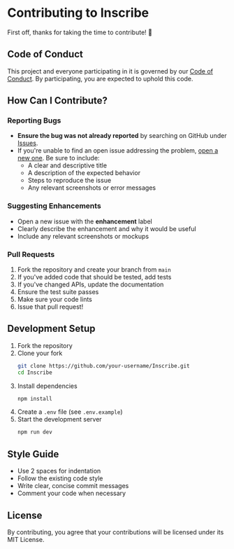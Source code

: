 # Contributing to Inscribe

First off, thanks for taking the time to contribute! 🎉

## Code of Conduct

This project and everyone participating in it is governed by our [Code of Conduct](CODE_OF_CONDUCT.md). By participating, you are expected to uphold this code.

## How Can I Contribute?

### Reporting Bugs

- **Ensure the bug was not already reported** by searching on GitHub under [Issues](https://github.com/Keshabkjha/Inscribe/issues).
- If you're unable to find an open issue addressing the problem, [open a new one](https://github.com/Keshabkjha/Inscribe/issues/new). Be sure to include:
  - A clear and descriptive title
  - A description of the expected behavior
  - Steps to reproduce the issue
  - Any relevant screenshots or error messages

### Suggesting Enhancements

- Open a new issue with the **enhancement** label
- Clearly describe the enhancement and why it would be useful
- Include any relevant screenshots or mockups

### Pull Requests

1. Fork the repository and create your branch from `main`
2. If you've added code that should be tested, add tests
3. If you've changed APIs, update the documentation
4. Ensure the test suite passes
5. Make sure your code lints
6. Issue that pull request!

## Development Setup

1. Fork the repository
2. Clone your fork
   ```bash
   git clone https://github.com/your-username/Inscribe.git
   cd Inscribe
   ```
3. Install dependencies
   ```bash
   npm install
   ```
4. Create a `.env` file (see `.env.example`)
5. Start the development server
   ```bash
   npm run dev
   ```

## Style Guide

- Use 2 spaces for indentation
- Follow the existing code style
- Write clear, concise commit messages
- Comment your code when necessary

## License

By contributing, you agree that your contributions will be licensed under its MIT License.
